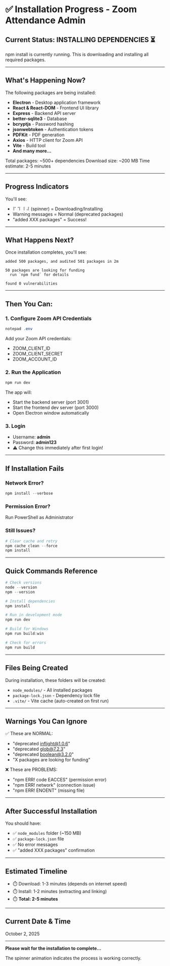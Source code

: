 # ✅ Installation Progress - Zoom Attendance Admin

## Current Status: INSTALLING DEPENDENCIES ⏳

npm install is currently running. This is downloading and installing all required packages.

---

## What's Happening Now?

The following packages are being installed:
- **Electron** - Desktop application framework
- **React & React-DOM** - Frontend UI library
- **Express** - Backend API server
- **better-sqlite3** - Database
- **bcryptjs** - Password hashing
- **jsonwebtoken** - Authentication tokens
- **PDFKit** - PDF generation
- **Axios** - HTTP client for Zoom API
- **Vite** - Build tool
- **And many more...**

Total packages: ~500+ dependencies
Download size: ~200 MB
Time estimate: 2-5 minutes

---

## Progress Indicators

You'll see:
- ⠏ ⠹ ⠸ ⠼ (spinner) = Downloading/Installing
- Warning messages = Normal (deprecated packages)
- "added XXX packages" = Success!

---

## What Happens Next?

Once installation completes, you'll see:
```
added 500 packages, and audited 501 packages in 2m

50 packages are looking for funding
  run `npm fund` for details

found 0 vulnerabilities
```

---

## Then You Can:

### 1. Configure Zoom API Credentials
```powershell
notepad .env
```

Add your Zoom API credentials:
- ZOOM_CLIENT_ID
- ZOOM_CLIENT_SECRET  
- ZOOM_ACCOUNT_ID

### 2. Run the Application
```powershell
npm run dev
```

The app will:
- Start the backend server (port 3001)
- Start the frontend dev server (port 3000)
- Open Electron window automatically

### 3. Login
- Username: **admin**
- Password: **admin123**
- ⚠️ Change this immediately after first login!

---

## If Installation Fails

### Network Error?
```powershell
npm install --verbose
```

### Permission Error?
Run PowerShell as Administrator

### Still Issues?
```powershell
# Clear cache and retry
npm cache clean --force
npm install
```

---

## Quick Commands Reference

```powershell
# Check versions
node --version
npm --version

# Install dependencies
npm install

# Run in development mode
npm run dev

# Build for Windows
npm run build:win

# Check for errors
npm run build
```

---

## Files Being Created

During installation, these folders will be created:
- `node_modules/` - All installed packages
- `package-lock.json` - Dependency lock file
- `.vite/` - Vite cache (auto-created on first run)

---

## Warnings You Can Ignore

✅ These are NORMAL:
- "deprecated inflight@1.0.6"
- "deprecated glob@7.2.3"  
- "deprecated boolean@3.2.0"
- "X packages are looking for funding"

❌ These are PROBLEMS:
- "npm ERR! code EACCES" (permission error)
- "npm ERR! network" (connection issue)
- "npm ERR! ENOENT" (missing file)

---

## After Successful Installation

You should have:
- ✅ `node_modules` folder (~150 MB)
- ✅ `package-lock.json` file
- ✅ No error messages
- ✅ "added XXX packages" confirmation

---

## Estimated Timeline

- ⏱️ Download: 1-3 minutes (depends on internet speed)
- ⏱️ Install: 1-2 minutes (extracting and linking)
- ⏱️ **Total: 2-5 minutes**

---

## Current Date & Time
October 2, 2025

---

**Please wait for the installation to complete...**

The spinner animation indicates the process is working correctly.

